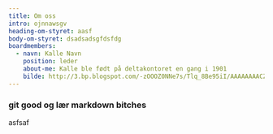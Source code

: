 ```yaml
---
title: Om oss
intro: ojnnawsgv
heading-om-styret: aasf
body-om-styret: dsadsadsgfdsfdg
boardmembers:
  - navn: Kalle Navn
    position: leder
    about-me: Kalle ble født på deltakontoret en gang i 1901
    bilde: http://3.bp.blogspot.com/-zOOOZ0NNe7s/Tlq_8Be95iI/AAAAAAAACZY/ua3nkJadIso/s1600/gadaffi.jpg
---
```

### git good og lær markdown bitches
asfsaf